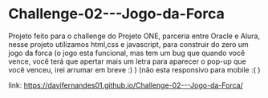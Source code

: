 # Challenge-02---Jogo-da-Forca
Projeto feito para o challenge do Projeto ONE, parceria entre Oracle e Alura, nesse projeto utilizamos html,css e javascript, para construir do zero um jogo da forca    (o jogo esta funcional, mas tem um bug que quando você vence, você terá que apertar mais um letra para aparecer o pop-up que você venceu,  irei arrumar em breve :) ) (não esta responsivo para mobile :( )

link: https://davifernandes01.github.io/Challenge-02---Jogo-da-Forca/
